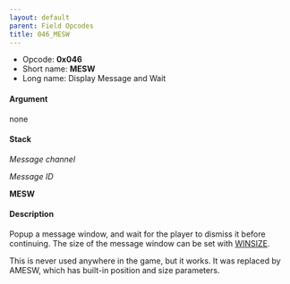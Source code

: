 ```yaml
---
layout: default
parent: Field Opcodes
title: 046_MESW
---
```


-   Opcode: **0x046**
-   Short name: **MESW**
-   Long name: Display Message and Wait

#### Argument

none

#### Stack

  
*Message channel*

*Message ID*

**MESW**

#### Description

Popup a message window, and wait for the player to dismiss it before continuing. The size of the message window can be set with [WINSIZE](04B_WINSIZE).

This is never used anywhere in the game, but it works. It was replaced by AMESW, which has built-in position and size parameters.
